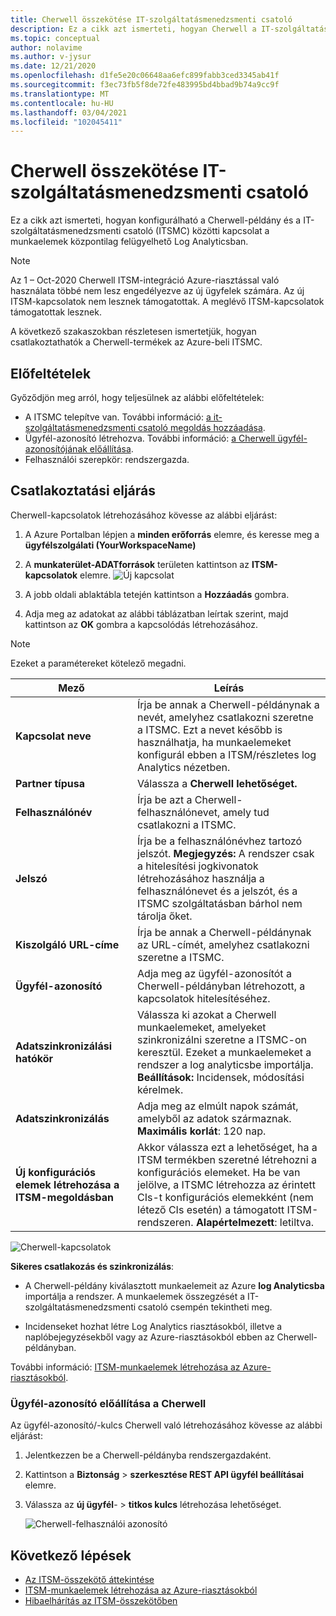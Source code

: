 ```yaml
---
title: Cherwell összekötése IT-szolgáltatásmenedzsmenti csatoló
description: Ez a cikk azt ismerteti, hogyan Cherwell a IT-szolgáltatásmenedzsmenti csatoló (ITSMC) Azure Monitor a ITSM-munkaelemek központilag figyeléséhez és kezeléséhez.
ms.topic: conceptual
author: nolavime
ms.author: v-jysur
ms.date: 12/21/2020
ms.openlocfilehash: d1fe5e20c06648aa6efc899fabb3ced3345ab41f
ms.sourcegitcommit: f3ec73fb5f8de72fe483995bd4bbad9b74a9cc9f
ms.translationtype: MT
ms.contentlocale: hu-HU
ms.lasthandoff: 03/04/2021
ms.locfileid: "102045411"
---
```

# <a name="connect-cherwell-with-it-service-management-connector"></a>Cherwell összekötése IT-szolgáltatásmenedzsmenti csatoló

Ez a cikk azt ismerteti, hogyan konfigurálható a Cherwell-példány és a IT-szolgáltatásmenedzsmenti csatoló (ITSMC) közötti kapcsolat a munkaelemek központilag felügyelhető Log Analyticsban.

> [!NOTE]
> Az 1 – Oct-2020 Cherwell ITSM-integráció Azure-riasztással való használata többé nem lesz engedélyezve az új ügyfelek számára. Az új ITSM-kapcsolatok nem lesznek támogatottak.
> A meglévő ITSM-kapcsolatok támogatottak lesznek.

A következő szakaszokban részletesen ismertetjük, hogyan csatlakoztathatók a Cherwell-termékek az Azure-beli ITSMC.

## <a name="prerequisites"></a>Előfeltételek

Győződjön meg arról, hogy teljesülnek az alábbi előfeltételek:

- A ITSMC telepítve van. További információ: [a it-szolgáltatásmenedzsmenti csatoló megoldás hozzáadása](./itsmc-definition.md#add-it-service-management-connector).
- Ügyfél-azonosító létrehozva. További információ: [a Cherwell ügyfél-azonosítójának előállítása](#generate-client-id-for-cherwell).
- Felhasználói szerepkör: rendszergazda.

## <a name="connection-procedure"></a>Csatlakoztatási eljárás

Cherwell-kapcsolatok létrehozásához kövesse az alábbi eljárást:

1. A Azure Portalban lépjen a **minden erőforrás** elemre, és keresse meg a **ügyfélszolgálati (YourWorkspaceName)**

2. A **munkaterület-ADATforrások** területen kattintson az **ITSM-kapcsolatok** elemre.
    ![Új kapcsolat](/media/itsmc-overview/add-new-itsm-connection.png)

3. A jobb oldali ablaktábla tetején kattintson a **Hozzáadás** gombra.

4. Adja meg az adatokat az alábbi táblázatban leírtak szerint, majd kattintson az **OK** gombra a kapcsolódás létrehozásához.

> [!NOTE]
> Ezeket a paramétereket kötelező megadni.

| **Mező** | **Leírás** |
| --- | --- |
| **Kapcsolat neve**   | Írja be annak a Cherwell-példánynak a nevét, amelyhez csatlakozni szeretne a ITSMC.  Ezt a nevet később is használhatja, ha munkaelemeket konfigurál ebben a ITSM/részletes log Analytics nézetben. |
| **Partner típusa**   | Válassza a **Cherwell lehetőséget.** |
| **Felhasználónév**   | Írja be azt a Cherwell-felhasználónevet, amely tud csatlakozni a ITSMC. |
| **Jelszó**   | Írja be a felhasználónévhez tartozó jelszót. **Megjegyzés:** A rendszer csak a hitelesítési jogkivonatok létrehozásához használja a felhasználónevet és a jelszót, és a ITSMC szolgáltatásban bárhol nem tárolja őket.|
| **Kiszolgáló URL-címe**   | Írja be annak a Cherwell-példánynak az URL-címét, amelyhez csatlakozni szeretne a ITSMC. |
| **Ügyfél-azonosító**   | Adja meg az ügyfél-azonosítót a Cherwell-példányban létrehozott, a kapcsolatok hitelesítéséhez.   |
| **Adatszinkronizálási hatókör**   | Válassza ki azokat a Cherwell munkaelemeket, amelyeket szinkronizálni szeretne a ITSMC-on keresztül.  Ezeket a munkaelemeket a rendszer a log analyticsbe importálja.   **Beállítások:**  Incidensek, módosítási kérelmek. |
| **Adatszinkronizálás** | Adja meg az elmúlt napok számát, amelyből az adatok származnak. **Maximális korlát**: 120 nap. |
| **Új konfigurációs elemek létrehozása a ITSM-megoldásban** | Akkor válassza ezt a lehetőséget, ha a ITSM termékben szeretné létrehozni a konfigurációs elemeket. Ha be van jelölve, a ITSMC létrehozza az érintett CIs-t konfigurációs elemekként (nem létező CIs esetén) a támogatott ITSM-rendszeren. **Alapértelmezett**: letiltva. |

![Cherwell-kapcsolatok](media/itsmc-connections-cherwell/itsm-connections-cherwell-latest.png)

**Sikeres csatlakozás és szinkronizálás**:

- A Cherwell-példány kiválasztott munkaelemeit az Azure **log Analyticsba** importálja a rendszer. A munkaelemek összegzését a IT-szolgáltatásmenedzsmenti csatoló csempén tekintheti meg.

- Incidenseket hozhat létre Log Analytics riasztásokból, illetve a naplóbejegyzésekből vagy az Azure-riasztásokból ebben az Cherwell-példányban.

További információ: [ITSM-munkaelemek létrehozása az Azure-riasztásokból](./itsmc-definition.md#create-itsm-work-items-from-azure-alerts).

### <a name="generate-client-id-for-cherwell"></a>Ügyfél-azonosító előállítása a Cherwell

Az ügyfél-azonosító/-kulcs Cherwell való létrehozásához kövesse az alábbi eljárást:

1. Jelentkezzen be a Cherwell-példányba rendszergazdaként.
2. Kattintson a **Biztonság**  >  **szerkesztése REST API ügyfél beállításai** elemre.
3. Válassza az **új ügyfél**-  >  **titkos kulcs** létrehozása lehetőséget.

    ![Cherwell-felhasználói azonosító](media/itsmc-connections-cherwell/itsmc-cherwell-client-id.png)

## <a name="next-steps"></a>Következő lépések

* [Az ITSM-összekötő áttekintése](itsmc-overview.md)
* [ITSM-munkaelemek létrehozása az Azure-riasztásokból](./itsmc-definition.md#create-itsm-work-items-from-azure-alerts)
* [Hibaelhárítás az ITSM-összekötőben](./itsmc-resync-servicenow.md)